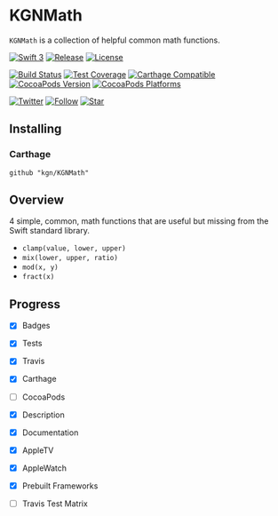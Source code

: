 # KGNMath

`KGNMath` is a collection of helpful common math functions.

[![Swift 3](http://img.shields.io/badge/Swift-3-orange.svg)]()
[![Release](https://img.shields.io/github/release/kgn/KGNMath.svg)](/releases)
[![License](http://img.shields.io/badge/License-MIT-lightgrey.svg)](/LICENSE)

[![Build Status](https://travis-ci.org/kgn/KGNMath.svg)](https://travis-ci.org/kgn/KGNMath)
[![Test Coverage](http://img.shields.io/badge/Tests-100%25-green.svg)]()
[![Carthage Compatible](https://img.shields.io/badge/Carthage-Compatible-4BC51D.svg)](https://github.com/Carthage/Carthage)
[![CocoaPods Version](https://img.shields.io/cocoapods/v/KGNMath.svg)](https://cocoapods.org/pods/KGNMath)
[![CocoaPods Platforms](https://img.shields.io/cocoapods/p/KGNMath.svg)](https://cocoapods.org/pods/KGNMath)

[![Twitter](https://img.shields.io/badge/Twitter-@iamkgn-55ACEE.svg)](http://twitter.com/iamkgn)
[![Follow](https://img.shields.io/github/followers/kgn.svg?style=social&label=Follow%20%40kgn)](https://github.com/kgn)
[![Star](https://img.shields.io/github/stars/kgn/KGNMath.svg?style=social&label=Star)](https://github.com/kgn/KGNMath)

## Installing

### Carthage
```
github "kgn/KGNMath"
```

## Overview

4 simple, common, math functions that are useful but missing from the Swift standard library.

- `clamp(value, lower, upper)`
- `mix(lower, upper, ratio)`
- `mod(x, y)`
- `fract(x)`

## Progress
- [X] Badges
- [X] Tests
- [X] Travis
- [X] Carthage
- [ ] CocoaPods
- [X] Description
- [X] Documentation
- [X] AppleTV
- [X] AppleWatch
- [X] Prebuilt Frameworks
- [ ] Travis Test Matrix

